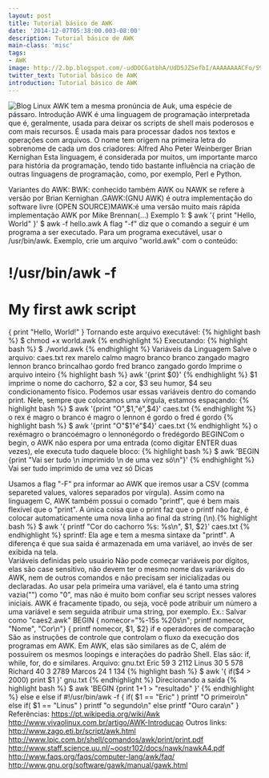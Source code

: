 ```yaml
---
layout: post
title: Tutorial básico de AWK
date: '2014-12-07T05:38:00.003-08:00'
description: Tutorial básico de AWK
main-class: 'misc'
tags:
- AWK
image: http://2.bp.blogspot.com/-udDOCGatbhA/UdDSJZSefbI/AAAAAAAACFo/S9HDtGEQUcc/s72-c/Passaro_Thiele.png
twitter_text: Tutorial básico de AWK
introduction: Tutorial básico de AWK
---
```

![Blog Linux](http://2.bp.blogspot.com/-udDOCGatbhA/UdDSJZSefbI/AAAAAAAACFo/S9HDtGEQUcc/s250/Passaro_Thiele.png "Blog Linux")
AWK tem a mesma pronúncia de Auk,
 uma espécie de pássaro.
Introdução
AWK é uma linguagem de programação interpretada que é, geralmente, usada para deixar os scripts de shell mais poderosos e com mais recursos. É usada mais para processar dados nos textos e operações com arquivos. 
O nome tem origem na primeira letra do sobrenome de cada um dos criadores:
 Alfred Aho Peter Weinberger Brian Kernighan 
Esta linguagem, é considerada por muitos, um importante marco para história da programação, tendo tido bastante influência na criação de outras linguagens de programação, como, por exemplo, Perl e Python.
 
Variantes do AWK: 
BWK: conhecido também AWK ou NAWK se refere à versão por Brian Kernighan .GAWK:(GNU AWK) é outra implementação do software livre (OPEN SOURCE)MAWK:é uma versão muito mais rápida implementação AWK por Mike Brennan(...)
Exemplo 1:
$ awk '{ print "Hello, World" }'
$ awk -f hello.awk
A flag "-f" diz que o comando a seguir é um programa a ser executado.
Para um programa executável, usar o /usr/bin/awk.
Exemplo, crie um arquivo "world.awk" com o conteúdo:
# !/usr/bin/awk -f
# My first awk script
{ print "Hello, World!" }
Tornando este arquivo executável:
{% highlight bash %}
$ chmod +x world.awk
{% endhighlight %}
Executando:
{% highlight bash %}
$ ./world.awk
{% endhighlight %}
Variáveis da Linguagem
Salve o arquivo: caes.txt
rex marelo calmo magro
branco branco zangado magro
lennon branco brincalhao gordo
fred branco zangado gordo
Imprime o arquivo inteiro
{% highlight bash %}
awk '{print $0}'
{% endhighlight %}
 $1 imprime o nome do cachorro,
 $2 a cor,
 $3 seu humor,
 $4 seu condicionamento físico. 
Podemos usar essas variáveis dentro do comando print. Nele, sempre que colocamos uma vírgula, estamos espaçando:
{% highlight bash %}
$ awk '{print "O",$1,"é",$4}' caes.txt
{% endhighlight %}
 o rex é magro
 o branco é magro
 o lennon é gordo
 o fred é gordo 
{% highlight bash %}
$ awk '{print "O"$1"é"$4}' caes.txt
{% endhighlight %}
 o rexémagro
 o brancoémagro
 o lennonégordo
 o fredégordo 
BEGINCom o begin, o AWK não espera por uma entrada (como digitar ENTER duas vezes), ele executa tudo daquele bloco:
{% highlight bash %}
$ awk 'BEGIN {print "Vai ser tudo \n imprimido \n de uma vez só\n"}'
{% endhighlight %}
 Vai ser tudo
 imprimido
 de uma vez só
Dicas
 
  Usamos a flag "-F" pra informar ao AWK que iremos usar a CSV (comma separeted values, valores separados por vírgula).  Assim como na linguagem C, AWK também possui o comado "printf", que é bem mais flexível que o "print". A única coisa que o print faz que o printf não faz, é colocar automaticamente uma nova linha ao final da string (\n).{% highlight bash %}
$ awk '{ printf "Cor do cachorro %s: %s\n", $1, $2}' caes.txt 
{% endhighlight %}  sprintf: Ela age e tem a mesma sintaxe da "printf". A diferença é que sua saída é armazenada em uma variável, ao invés de ser exibida na tela.  
Variáveis definidas pelo usuário
Não pode começar variáveis por dígitos, elas são case sensitivo, não devem ter o mesmo nome das variáveis do AWK, nem de outros comandos e não precisam ser inicializadas ou declaradas.
Ao usar pela primeira uma variável, ela é tanto uma string vazia("") como "0", mas não é muito bom confiar seu script nesses valores iniciais.
AWK é fracamente tipado, ou seja, você pode atribuir um número a uma variável e sem seguida atribuir uma string, por exemplo.
Ex.: Salvar como "caes2.awk"
BEGIN { nomecor="%-15s %20s\n"; printf nomecor, "Nome", "Cor\n"}
 { printf nomecor, $1, $2}
if e operadores de comparação
São as instruções de controle que controlam o fluxo da execução dos programas em AWK. Em AWK, elas são similares as de C, além de possuírem os mesmos loopings e interações do padrão Shell.
Elas são: if, while, for, do e similares.
Arquivo: gnu.txt
Eric    59 3 2112
Linus    30 5 578
Richard   40 3 2789
Marcos   24 1 134
{% highlight bash %}
$ awk '{ if($4 > 2000) print $1 }' gnu.txt
{% endhighlight %}
Direcionando a saída
{% highlight bash %}
$ awk 'BEGIN {print 1+1 > "resultado" }'
{% endhighlight %}
else e else if
#!/usr/bin/awk -f
{
 if( $1 == "Eric" )
 printf "O primeiro\n"
 else if( $1 == "Linus" )
 printf "o segundo\n"
 else
 printf "Ouro cara\n"
}
Referências:
https://pt.wikipedia.org/wiki/Awk
http://www.vivaolinux.com.br/artigo/AWK-Introducao
Outros links:
http://www.zago.eti.br/script/awk.html
http://www.lpic.com.br/shell/comandos/awk/print/print.pdf
http://www.staff.science.uu.nl/~oostr102/docs/nawk/nawkA4.pdf
http://www.faqs.org/faqs/computer-lang/awk/faq/
http://www.gnu.org/software/gawk/manual/gawk.html
